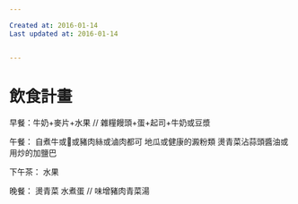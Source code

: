 ```yaml
---

Created at: 2016-01-14
Last updated at: 2016-01-14


---
```


# 飲食計畫


早餐：牛奶+麥片+水果
//
雜糧饅頭+蛋+起司+牛奶或豆漿

午餐：
自煮牛或🐔或豬肉絲或滷肉都可
地瓜或健康的澱粉類
燙青菜沾蒜頭醬油或用炒的加鹽巴

下午茶：
水果

晚餐：
燙青菜
水煮蛋
//
味增豬肉青菜湯


